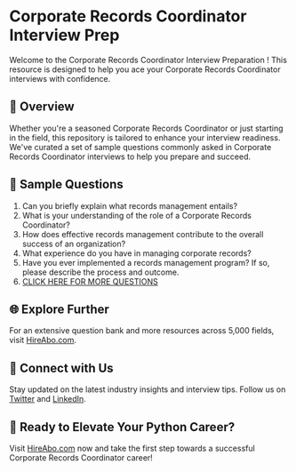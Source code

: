 # Corporate Records Coordinator Interview Prep

Welcome to the Corporate Records Coordinator Interview Preparation ! This resource is designed to help you ace your Corporate Records Coordinator interviews with confidence.

## 🚀 Overview

Whether you're a seasoned Corporate Records Coordinator or just starting in the field, this repository is tailored to enhance your interview readiness. We've curated a set of sample questions commonly asked in Corporate Records Coordinator interviews to help you prepare and succeed.

## 📝 Sample Questions

1. Can you briefly explain what records management entails?
2. What is your understanding of the role of a Corporate Records Coordinator?
3. How does effective records management contribute to the overall success of an organization?
4. What experience do you have in managing corporate records?
5. Have you ever implemented a records management program? If so, please describe the process and outcome.
6. [CLICK HERE FOR MORE QUESTIONS](https://hireabo.com/job/18_3_47/Corporate%20Records%20Coordinator)

## 🌐 Explore Further

For an extensive question bank and more resources across 5,000 fields, visit [HireAbo.com](https://www.hireabo.com).

## 📱 Connect with Us

Stay updated on the latest industry insights and interview tips. Follow us on [Twitter](https://twitter.com/hireabo) and [LinkedIn](https://www.linkedin.com/in/hire-abo-3609972a8/).

## 🚀 Ready to Elevate Your Python Career?

Visit [HireAbo.com](https://www.hireabo.com) now and take the first step towards a successful Corporate Records Coordinator career!